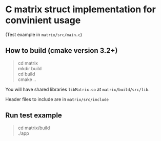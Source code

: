 # C matrix struct implementation for convinient usage

(Test example in `matrix/src/main.c`)

## How to build (cmake version 3.2+)

> cd matrix  
> mkdir build  
> cd build  
> cmake ..

You will have shared libraries `libMatrix.so` at `matrix/build/src/lib`.

Header files to include are in `matrix/src/include`

## Run test example

> cd matrix/build  
> ./app